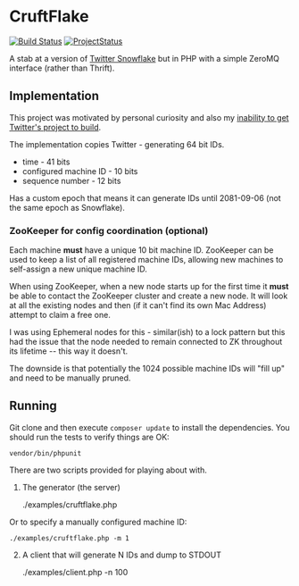 # CruftFlake

[![Build Status](https://api.travis-ci.org/lucasvscn/cruftflake.png)](https://travis-ci.org/lucasvscn/cruftflake)
[![ProjectStatus](http://stillmaintained.com/lucasvscn/cruftflake.png)](http://stillmaintained.com/lucasvscn/cruftflake)

A stab at a version of [Twitter Snowflake](https://github.com/twitter/snowflake)
but in PHP with a simple ZeroMQ interface (rather than Thrift).

## Implementation

This project was motivated by personal curiosity and also my [inability to
get Twitter's project to build](https://github.com/twitter/snowflake/issues/8).

The implementation copies Twitter - generating 64 bit IDs.

  - time - 41 bits
  - configured machine ID - 10 bits
  - sequence number - 12 bits

Has a custom epoch that means it can generate IDs until 2081-09-06 (not the
same epoch as Snowflake).

### ZooKeeper for config coordination (optional)

Each machine **must** have a unique 10 bit machine ID. ZooKeeper can be used
to keep a list of all registered machine IDs, allowing new machines to
self-assign a new unique machine ID.

When using ZooKeeper, when a new node starts up for the first time it
**must** be able to contact the ZooKeeper cluster and create a new node.
It will look at all the existing nodes and then (if it can't find its
own Mac Address) attempt to claim a free one.

I was using Ephemeral nodes for this - similar(ish) to a lock pattern but this
had the issue that the node needed to remain connected to ZK throughout its
lifetime -- this way it doesn't.

The downside is that potentially the 1024 possible machine IDs will "fill up"
and need to be manually pruned.

## Running

Git clone and then execute `composer update` to install the dependencies. You should run the tests
to verify things are OK:

    vendor/bin/phpunit

There are two scripts provided for playing about with.

1. The generator (the server)

    ./examples/cruftflake.php

Or to specify a manually configured machine ID:

    ./examples/cruftflake.php -m 1

2. A client that will generate N IDs and dump to STDOUT

    ./examples/client.php -n 100
